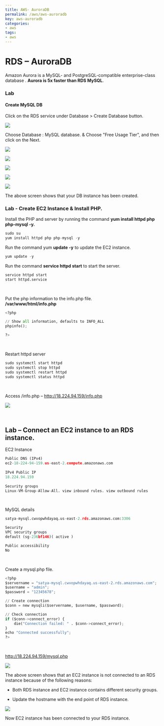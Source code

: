 ```yaml
---
title: AWS- AuroraDB
permalink: /aws/aws-auroradb
key: aws-auroradb
categories:
- aws
tags:
- aws
---
```



RDS – AuroraDB
==============

Amazon Aurora is a MySQL- and PostgreSQL-compatible enterprise-class database .
**Aurora is 5x faster than RDS MySQL**.

### Lab

#### Create MySQL DB

Click on the RDS service under Database > Create Database button.

![](media/f8c1860415b5488d23a81350290f2177.png)

Choose Database : MySQL database. & Choose "Free Usage Tier", and then click on
the Next.

![](media/bed104957438250ccbe21729f80df309.png)

![](media/17033388f019e06ebd91fe3b5c39778e.png)

![](media/be1eef85d4f00777afc55388ba032191.png)

![](media/448ee8321886dc58afc245072c903220.png)

![](media/0a5ab57776c5c2586849bd35239be1e7.png)

The above screen shows that your DB instance has been created.

### Lab - Create EC2 Instance & Install PHP.

Install the PHP and server by running the command **yum install httpd php
php-mysql -y.**
```python
sudo su
yum install httpd php php-mysql -y
```


Run the command yum **update -y** to update the EC2 instance.
```python
yum update -y
```


Run the command **service httpd start** to start the server.
```python
service httpd start 
start httpd.service
```
<br>

Put the php information to the info.php file.  
**/var/www/html/info.php**
```python
<?php

// Show all information, defaults to INFO_ALL
phpinfo();

?>
```
<br>

Restart httpd server  
```python
sudo systemctl start httpd
sudo systemctl stop httpd
sudo systemctl restart httpd
sudo systemctl status httpd
```

<br>

Access <PublicIP>/info.php – <http://18.224.94.159/info.php>

![](media/2d9e72d2dee90cd3a15681359d702d60.png)


<br>

## Lab – Connect an EC2 instance to an RDS instance.

EC2 Instance
```python
Public DNS (IPv4)
ec2-18-224-94-159.us-east-2.compute.amazonaws.com
	
IPv4 Public IP
18.224.94.159	
	
Security groups
Linux-VM-Group-Allow-All. view inbound rules. view outbound rules
```

<br>

MySQL details
```python
satya-mysql.cwvopwhdayaq.us-east-2.rds.amazonaws.com:3306

Security
VPC security groups
default (sg-236bf146)( active )

Public accessibility
No
```
<br>

Create a mysql.php file.
```python
<?php
$servername = "satya-mysql.cwvopwhdayaq.us-east-2.rds.amazonaws.com";
$username = "admin";
$password = "12345678";

// Create connection
$conn = new mysqli($servername, $username, $password);

// Check connection
if ($conn->connect_error) {
    die("Connection failed: " . $conn->connect_error);
}
echo "Connected successfully";
?>
```

<br>


<http://18.224.94.159/mysql.php>

![](media/e8f0f0ccef372e3d9870def8650005ba.png)

The above screen shows that an EC2 instance is not connected to an RDS instance
because of the following reasons:

-   Both RDS instance and EC2 instance contains different security groups.

-   Update the hostname with the end point of RDS instance.

![](media/136d54ce02acfddf7acd6c0838f67bbf.png)

Now EC2 instance has been connected to your RDS instance.
